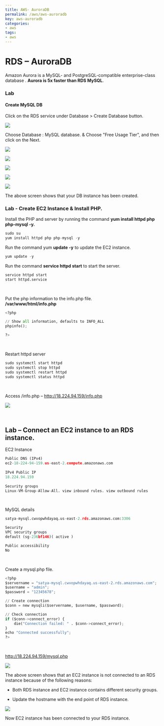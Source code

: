 ```yaml
---
title: AWS- AuroraDB
permalink: /aws/aws-auroradb
key: aws-auroradb
categories:
- aws
tags:
- aws
---
```



RDS – AuroraDB
==============

Amazon Aurora is a MySQL- and PostgreSQL-compatible enterprise-class database .
**Aurora is 5x faster than RDS MySQL**.

### Lab

#### Create MySQL DB

Click on the RDS service under Database > Create Database button.

![](media/f8c1860415b5488d23a81350290f2177.png)

Choose Database : MySQL database. & Choose "Free Usage Tier", and then click on
the Next.

![](media/bed104957438250ccbe21729f80df309.png)

![](media/17033388f019e06ebd91fe3b5c39778e.png)

![](media/be1eef85d4f00777afc55388ba032191.png)

![](media/448ee8321886dc58afc245072c903220.png)

![](media/0a5ab57776c5c2586849bd35239be1e7.png)

The above screen shows that your DB instance has been created.

### Lab - Create EC2 Instance & Install PHP.

Install the PHP and server by running the command **yum install httpd php
php-mysql -y.**
```python
sudo su
yum install httpd php php-mysql -y
```


Run the command yum **update -y** to update the EC2 instance.
```python
yum update -y
```


Run the command **service httpd start** to start the server.
```python
service httpd start 
start httpd.service
```
<br>

Put the php information to the info.php file.  
**/var/www/html/info.php**
```python
<?php

// Show all information, defaults to INFO_ALL
phpinfo();

?>
```
<br>

Restart httpd server  
```python
sudo systemctl start httpd
sudo systemctl stop httpd
sudo systemctl restart httpd
sudo systemctl status httpd
```

<br>

Access <PublicIP>/info.php – <http://18.224.94.159/info.php>

![](media/2d9e72d2dee90cd3a15681359d702d60.png)


<br>

## Lab – Connect an EC2 instance to an RDS instance.

EC2 Instance
```python
Public DNS (IPv4)
ec2-18-224-94-159.us-east-2.compute.amazonaws.com
	
IPv4 Public IP
18.224.94.159	
	
Security groups
Linux-VM-Group-Allow-All. view inbound rules. view outbound rules
```

<br>

MySQL details
```python
satya-mysql.cwvopwhdayaq.us-east-2.rds.amazonaws.com:3306

Security
VPC security groups
default (sg-236bf146)( active )

Public accessibility
No
```
<br>

Create a mysql.php file.
```python
<?php
$servername = "satya-mysql.cwvopwhdayaq.us-east-2.rds.amazonaws.com";
$username = "admin";
$password = "12345678";

// Create connection
$conn = new mysqli($servername, $username, $password);

// Check connection
if ($conn->connect_error) {
    die("Connection failed: " . $conn->connect_error);
}
echo "Connected successfully";
?>
```

<br>


<http://18.224.94.159/mysql.php>

![](media/e8f0f0ccef372e3d9870def8650005ba.png)

The above screen shows that an EC2 instance is not connected to an RDS instance
because of the following reasons:

-   Both RDS instance and EC2 instance contains different security groups.

-   Update the hostname with the end point of RDS instance.

![](media/136d54ce02acfddf7acd6c0838f67bbf.png)

Now EC2 instance has been connected to your RDS instance.
